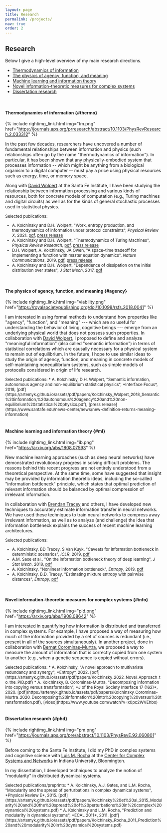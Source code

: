 ```yaml
---
layout: page
title: Research
permalink: /projects/
nav: true
order: 2
---
```




<style type="text/css">
div.selpub {
  font-size: small;
}
:target:before {
    content: "";
    display: block;
    height: 70px;
    margin: -70px 0 0;
}
</style>



## Research

Below I give a high-level overview of my main research directions. 

* [Thermodynamics of information](#thermo)
* [The physics of agency, function, and meaning](#agency)
* [Machine learning and information theory](#ml)
* [Novel information-theoretic measures for complex systems](#info)
* [Dissertation research](#phd)

<br/>

#### Thermodynamics of information {#thermo}

{% include rightimg_link.html img="tm.png" href="https://journals.aps.org/prresearch/abstract/10.1103/PhysRevResearch.2.033312" %}

In the past few decades, researchers have uncovered a number of fundamental relationships between information and physics (such relationships often go by the name "thermodynamics of information").  In particular, it has been shown that any physically-embodied system that processes information -- which might be anything from a biological organism to a digital computer -- must pay a price using physical resources such as energy, time, or memory space. 

Along with [David Wolpert](https://davidwolpert.weebly.com/) at the Santa Fe Institute, I have been studying the relationship between information processing and various kinds of resources, both for concrete models of computation (e.g., Turing machines and digital circuits) as well as for the kinds of general stochastic processes used in statistical physics. 

<div class="selpub" markdown="1">
Selected publications:

* A. Kolchinsky and D.H. Wolpert, "Work, entropy production, and thermodynamics of information under protocol constraints", *Physical Review X*, 2021. [pdf](https://artemyk.github.io/assets/pdf/papers/Kolchinsky_Wolpert_2021_PRX_Constraints.pdf), [press release](https://www.santafe.edu/news-center/news/making-entropy-production-work)
* A. Kolchinsky and D.H. Wolpert, "Thermodynamics of Turing Machines", *Physical Review Research*, [pdf](https://artemyk.github.io/assets/pdf/papers/Kolchinsky_Wolpert_2020_Thermodynamic%20costs%20of%20Turing%20machines.pdf), [press release](https://www.sciencedaily.com/releases/2020/08/200826175641.htm)
* D.H. Wolpert, A. Kolchinsky, JA Owen, "A space–time tradeoff for implementing a function with master equation dynamics", *Nature Communications*,  2019, [pdf](https://artemyk.github.io/assets/pdf/papers/Wolpert%20et%20al_2019_A%20space%E2%80%93time%20tradeoff%20for%20implementing%20a%20function%20with%20master%20equation%20dynamics.pdf), [press release](https://phys.org/news/2019-04-discrete-time-physics-continuous-time-world.html)
* A. Kolchinsky and D.H. Wolpert, "Dependence of dissipation on the initial distribution over states", *J Stat Mech*, 2017, [pdf](https://artemyk.github.io/assets/pdf/papers/Kolchinsky_Wolpert_2017_Dependence%20of%20dissipation%20on%20the%20initial%20distribution%20over%20states.pdf)
</div>


<br/>

#### The physics of agency, function, and meaning {#agency}

{% include rightimg_link.html img="viability.png" href="https://royalsocietypublishing.org/doi/10.1098/rsfs.2018.0041" %}

I am interested in using formal methods to understand how properties like "agency", "function", and "meaning" --- which are so useful for understanding the behavior of living, cognitive beings --- emerge from an underlying physical world that does not possess such properties. In collaboration with [David Wolpert](https://davidwolpert.weebly.com/), I proposed to define and analyze "meaningful information" (also called "semantic information") in terms of statistical correlations which are causally necessary for a physical system to remain out of equilibrium. In the future, I hope to use similar ideas to study the origin of agency, function, and meaning in concrete models of self-maintaining nonequilibrium systems, such as simple models of protocells considered in origin of life research.


<div class="selpub" markdown="1">
Selected publications:
* A. Kolchinsky, D.H. Wolpert, "Semantic information, autonomous agency and non-equilibrium statistical physics", 
*Interface Focus*, 2018, [pdf](https://artemyk.github.io/assets/pdf/papers/Kolchinsky_Wolpert_2018_Semantic%20information,%20autonomous%20agency%20and%20non-equilibrium%20statistical%20physics.pdf), [press release](https://www.santafe.edu/news-center/news/new-definition-returns-meaning-information)
</div>


<br/>



#### Machine learning and information theory {#ml}

{% include rightimg_link.html img="ib.png" href="https://arxiv.org/abs/1808.07593" %}

New machine learning approaches (such as deep neural networks) have demonstrated revolutionary progress in solving difficult problems. The reasons behind this recent progress are not entirely understood from a theoretical perspective. At the same time, some have suggested that insight may be provided by information theoretic ideas, including the so-called "information bottleneck" principle, which states that optimal prediction of relevant information should be balanced by optimal compression of irrelevant information.

In collaboration with [Brendan Tracey](https://scholar.google.com/citations?user=bYqAaqYAAAAJ&hl=en) and others, I have developed new techniques to accurately estimate information transfer in neural networks. We have used these techniques to train neural networks to compress away irrelevant information, as well as to analyze (and challenge) the idea that information bottleneck explains the success of recent machine learning architectures.


<div class="selpub" markdown="1">
Selected publications:

* A. Kolchinsky, BD Tracey, S Van Kuyk, "Caveats for information bottleneck in deterministic scenarios", *ICLR*, 2019,  [pdf](https://artemyk.github.io/assets/pdf/papers/Kolchinsky%20et%20al_2019_Caveats%20for%20information%20bottleneck%20in%20deterministic%20scenarios.pdf)
* A.M. Saxe et al., "On the information bottleneck theory of deep learning", *J Stat Mech*, 2019, [pdf](https://artemyk.github.io/assets/pdf/papers/Saxe%20et%20al_2019_On%20the%20information%20bottleneck%20theory%20of%20deep%20learning.pdf)
* A. Kolchinsky, "Nonlinear information bottleneck", *Entropy*, 2019, [pdf](https://artemyk.github.io/assets/pdf/papers/Kolchinsky%20et%20al_2019_Nonlinear%20information%20bottleneck.pdf)
* A. Kolchinsky, B.D. Tracey, "Estimating mixture entropy with pairwise distances", *Entropy*, [pdf](https://artemyk.github.io/assets/pdf/papers/Kolchinsky_Tracey_2017_Estimating%20Mixture%20Entropy%20with%20Pairwise%20Distances.pdf)
</div>


<br/>

#### Novel information-theoretic measures for complex systems {#info}

{% include rightimg_link.html img="pid.png" href="https://arxiv.org/abs/1908.08642" %}

I am interested in quantifying how information is distributed and transferred in complex systems. 
For example, I have proposed a way of measuring how much of the information provided by a set of sources is redundant (i.e., present in all of the sources simultaneously). In another project, done in collaboration with [Bernat Corominas-Murtra](http://www.bernat-corominas-murtra.com/), we proposed a way to   measure the amount of information that is correctly copied from one system to another (e.g., when a genetic sequence is copied without errors).


<div class="selpub" markdown="1">
Selected publications:
* A. Kolchinsky, "A novel approach to multivariate redundancy and synergy", *Entropy*, 2022. [pdf](https://artemyk.github.io/assets/pdf/papers/Kolchinsky_2022_Novel_Approach_to_the_PID.pdf)
* A. Kolchinsky, B. Corominas-Murtra, "Decomposing information into copying versus transformation", *J of the Royal Society Interface 17 (162)*, 2020. [pdf](https://artemyk.github.io/assets/pdf/papers/Kolchinsky_Corominas-Murtra_2020_Decomposing%20information%20into%20copying%20versus%20transformation.pdf), 
[video](https://www.youtube.com/watch?v=x0pc2WVEhbo)
</div>



<br/>


#### Dissertation research {#phd}

{% include rightimg_link.html img="pm.png" href="https://journals.aps.org/pre/abstract/10.1103/PhysRevE.92.060801" %}


Before coming to the Santa Fe Institute, I did my PhD in complex systems and cognitive science with [Luis M. Rocha](https://homes.luddy.indiana.edu/rocha/) at the [Center for Complex Systems and Networks](https://cnets.indiana.edu/) in Indiana University, Bloomington. 

In my dissertation, I developed techniques to analyze the notion of "modularity" in distributed dynamical systems. 

<div class="selpub" markdown="1">
Selected publications/preprints:
* A. Kolchinsky, A.J. Gates, and L.M. Rocha, "Modularity and the spread of perturbations in complex dynamical systems", *Physical Review E*, 2015. [pdf](https://artemyk.github.io/assets/pdf/papers/Kolchinsky%20et%20al_2015_Modularity%20and%20the%20spread%20of%20perturbations%20in%20complex%20dynamical%20systems.pdf)
* A. Kolchinsky and L.M. Rocha, "Prediction and modularity in dynamical systems", *ECAL 2011*, 2011. [pdf](https://artemyk.github.io/assets/pdf/papers/Kolchinsky_Rocha_2011_Prediction%20and%20modularity%20in%20dynamical%20systems.pdf)
</div>
